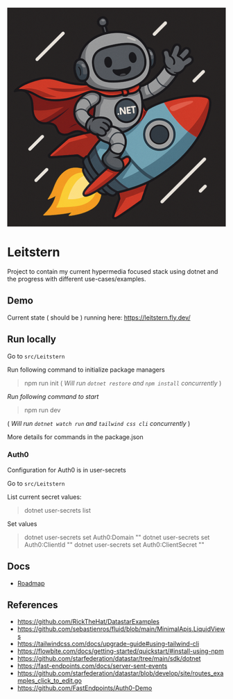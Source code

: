 ![](maskot.png)

# Leitstern
Project to contain my current hypermedia focused stack using dotnet and the progress with different use-cases/examples.

## Demo

Current state ( should be ) running here: https://leitstern.fly.dev/

## Run locally

Go to `src/Leitstern`

Run following command to initialize package managers
> npm run init
( *Will run `dotnet restore` and `npm install` concurrently* )

*Run following command to start*
> npm run dev

( *Will run `dotnet watch run` and `tailwind css cli` concurrently* )

More details for commands in the package.json

### Auth0

Configuration for Auth0 is in user-secrets

Go to `src/Leitstern`

List current secret values:
> dotnet user-secrets list

Set values
> dotnet user-secrets set Auth0:Domain "<your Domain>"
> dotnet user-secrets set Auth0:ClientId "<your clientid>"
> dotnet user-secrets set Auth0:ClientSecret "<your secret>"

## Docs

- [Roadmap](ROADMAP.md)

## References

- https://github.com/RickTheHat/DatastarExamples
- https://github.com/sebastienros/fluid/blob/main/MinimalApis.LiquidViews
- https://tailwindcss.com/docs/upgrade-guide#using-tailwind-cli
- https://flowbite.com/docs/getting-started/quickstart/#install-using-npm
- https://github.com/starfederation/datastar/tree/main/sdk/dotnet
- https://fast-endpoints.com/docs/server-sent-events
- https://github.com/starfederation/datastar/blob/develop/site/routes_examples_click_to_edit.go 
- https://github.com/FastEndpoints/Auth0-Demo